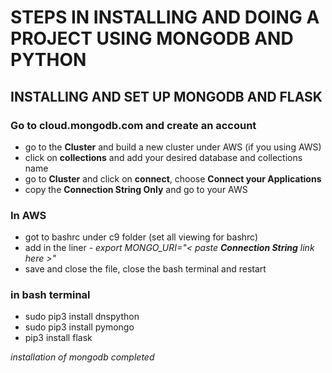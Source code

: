 # STEPS IN INSTALLING AND DOING A PROJECT USING MONGODB AND PYTHON

## INSTALLING AND SET UP MONGODB AND FLASK
### Go to cloud.mongodb.com and create an account
- go to the **Cluster** and build a new cluster under AWS (if you using AWS)
- click on **collections** and add your desired database and collections name
- go to **Cluster** and click on **connect**, choose **Connect your Applications**
- copy the **Connection String Only** and go to your AWS

### In AWS 
- got to bashrc under c9 folder (set all viewing for bashrc)
- add in the liner - *export MONGO_URI="< paste __Connection String__ link here >"*
- save and close the file, close the bash terminal and restart

### in bash terminal
 - sudo pip3 install dnspython
 - sudo pip3 install pymongo
 - pip3 install flask

_installation of mongodb completed_